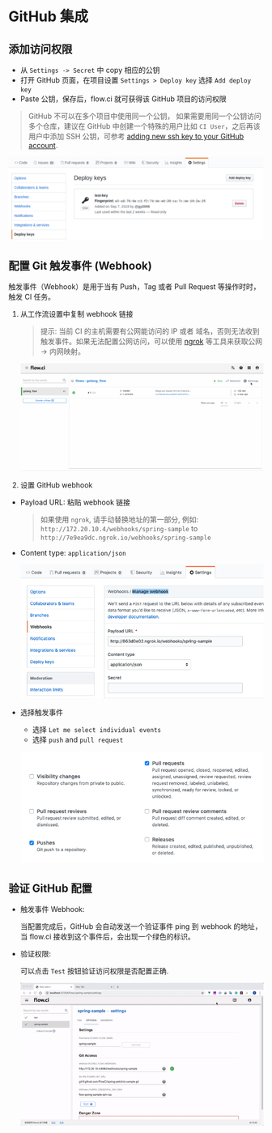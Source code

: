 # GitHub 集成

## 添加访问权限

- 从 `Settings -> Secret` 中 copy 相应的公钥
- 打开 GitHub 页面，在项目设置 `Settings > Deploy key` 选择 `Add deploy key`
- Paste 公钥，保存后，flow.ci 就可获得该 GitHub 项目的访问权限

> GitHub 不可以在多个项目中使用同一个公钥， 如果需要用同一个公钥访问多个仓库，建议在 GitHub 中创建一个特殊的用户比如 `CI User`，之后再该用户中添加 SSH 公钥，可参考 [adding new ssh key to your GitHub account](https://help.github.com/en/articles/adding-a-new-ssh-key-to-your-github-account).

![github_setup_deploy_key](../../_images/git/github_setup_deploy_key.png)

## 配置 Git 触发事件 (Webhook)

触发事件（Webhook）是用于当有 Push，Tag 或者 Pull Request 等操作时时，触发 CI 任务。

1. 从工作流设置中复制 webhook 链接
   > 提示: 当前 CI 的主机需要有公网能访问的 IP 或者 域名，否则无法收到触发事件。如果无法配置公网访问，可以使用 [ngrok](https://ngrok.com/) 等工具来获取公网 -> 内网映射。

   ![webhook settings](../../_images/git/select_webhook_url.gif)

2. 设置 GitHub webhook

- Payload URL: 粘贴 webhook 链接

  > 如果使用 `ngrok`, 请手动替换地址的第一部分, 例如: `http://172.20.10.4/webhooks/spring-sample` to `http://7e9ea9dc.ngrok.io/webhooks/spring-sample`

- Content type: `application/json`

  ![payload and content](../../_images/git/github_setup_payload_and_content.png)

- 选择触发事件

  - 选择 `Let me select individual events`
  - 选择 `push` and `pull request`

  ![events](../../_images/git/github_select_events.png)

## 验证 GitHub 配置

- 触发事件 Webhook:

  当配置完成后，GitHub 会自动发送一个验证事件 ping 到 webhook 的地址，当 flow.ci 接收到这个事件后，会出现一个绿色的标识。

- 验证权限:
  
  可以点击 `Test` 按钮验证访问权限是否配置正确.

  ![github_test](../../_images/git/github_test_config.gif)
